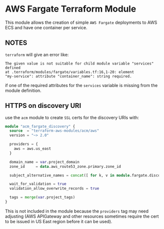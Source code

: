 # AWS Fargate Terraform Module

This module allows the creation of simple `AWS Fargate` deployments to
AWS ECS and have one container per service.


## NOTES

`terraform` will give an error like:

```
The given value is not suitable for child module variable "services" defined
at .terraform/modules/fargate/variables.tf:16,1-20: element
"my-service": attribute "container_name": string required.
```

if one of the required attributes for the `services` variable is missing
from the module definition.


## HTTPS on discovery URI

use the `acm` module to create `SSL` certs for the discovery URIs with:


```terraform
module "acm_fargate_discovery" {
  source  = "terraform-aws-modules/acm/aws"
  version = "~> 2.0"

  providers = {
    aws = aws.us_east
  }

  domain_name = var.project_domain
  zone_id     = data.aws_route53_zone.primary.zone_id

  subject_alternative_names = concat([ for k, v in module.fargate.discovery_uri: v ])

  wait_for_validation = true
  validation_allow_overwrite_records = true

  tags = merge(var.project_tags)
}
```

This is not included in the module because the `providers` tag may need adjusting
(AWS APIGateway and other resources sometimes require the cert to be issued in
US East region before it can be used).
